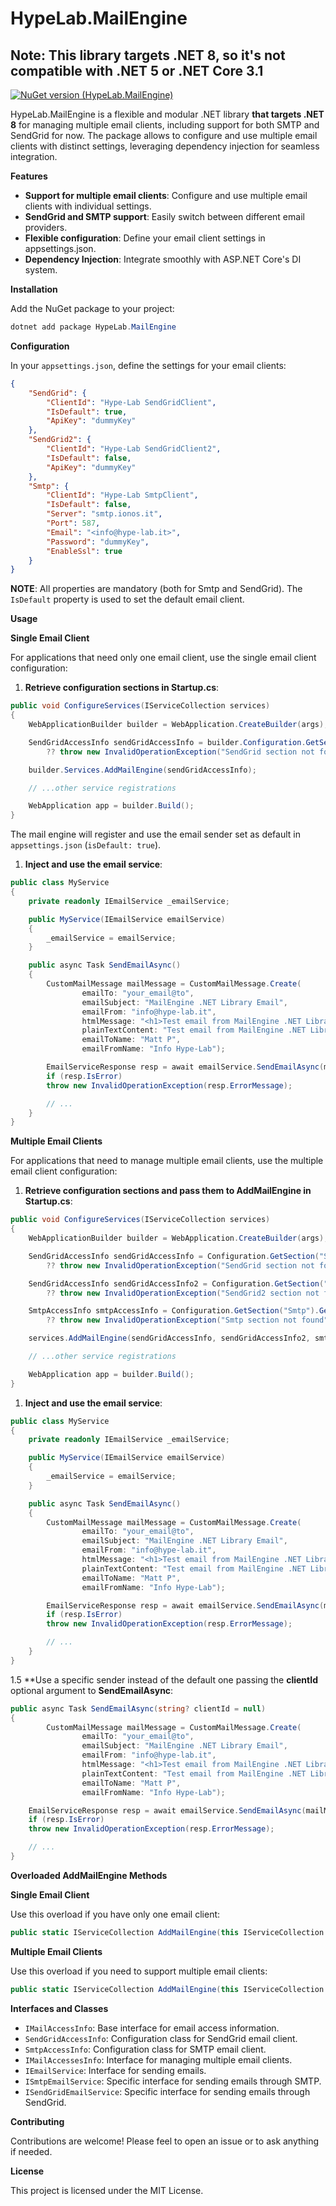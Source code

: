 # HypeLab.MailEngine
## Note: This library targets .NET 8, so it's not compatible with .NET 5 or .NET Core 3.1

[![NuGet version (HypeLab.MailEngine)](https://img.shields.io/nuget/v/HypeLab.MailEngine.svg?style=flat-square)](https://www.nuget.org/packages/HypeLab.MailEngine/)

HypeLab.MailEngine is a flexible and modular .NET library **that targets .NET 8** for managing multiple email clients, including support for both SMTP and SendGrid for now.
The package allows to configure and use multiple email clients with distinct settings, leveraging dependency injection for seamless integration.

**Features**

- **Support for multiple email clients**: Configure and use multiple email clients with individual settings.
- **SendGrid and SMTP support**: Easily switch between different email providers.
- **Flexible configuration**: Define your email client settings in appsettings.json.
- **Dependency Injection**: Integrate smoothly with ASP.NET Core's DI system.

**Installation**

Add the NuGet package to your project:

```powershell
dotnet add package HypeLab.MailEngine
```

**Configuration**

In your `appsettings.json`, define the settings for your email clients:

```json
{
	"SendGrid": {
		"ClientId": "Hype-Lab SendGridClient",
		"IsDefault": true,
		"ApiKey": "dummyKey"
	},
	"SendGrid2": {
		"ClientId": "Hype-Lab SendGridClient2",
		"IsDefault": false,
		"ApiKey": "dummyKey"
	},
	"Smtp": {
		"ClientId": "Hype-Lab SmtpClient",
		"IsDefault": false,
		"Server": "smtp.ionos.it",
		"Port": 587,
		"Email": "<info@hype-lab.it>",
		"Password": "dummyKey",
		"EnableSsl": true
	}
}
```
**NOTE**: All properties are mandatory (both for Smtp and SendGrid). The `IsDefault` property is used to set the default email client.

**Usage**

**Single Email Client**

For applications that need only one email client, use the single email client configuration:

1. **Retrieve configuration sections in Startup.cs**:

```csharp
public void ConfigureServices(IServiceCollection services)
{
	WebApplicationBuilder builder = WebApplication.CreateBuilder(args);

	SendGridAccessInfo sendGridAccessInfo = builder.Configuration.GetSection("SendGrid").Get<SendGridAccessInfo>;()
		?? throw new InvalidOperationException("SendGrid section not found");

	builder.Services.AddMailEngine(sendGridAccessInfo);

	// ...other service registrations

	WebApplication app = builder.Build();
}
```
The mail engine will register and use the email sender set as default in `appsettings.json` (`isDefault: true`).

1. **Inject and use the email service**:

```csharp
public class MyService
{
	private readonly IEmailService _emailService;

	public MyService(IEmailService emailService)
	{
		_emailService = emailService;
	}

	public async Task SendEmailAsync()
	{
		CustomMailMessage mailMessage = CustomMailMessage.Create(
				emailTo: "your_email@to",
				emailSubject: "MailEngine .NET Library Email",
				emailFrom: "info@hype-lab.it",
				htmlMessage: "<h1>Test email from MailEngine .NET Library</h1>",
				plainTextContent: "Test email from MailEngine .NET Library",
				emailToName: "Matt P",
				emailFromName: "Info Hype-Lab");

        EmailServiceResponse resp = await emailService.SendEmailAsync(mailMessage);
        if (resp.IsError)
		throw new InvalidOperationException(resp.ErrorMessage);

		// ...
	}
}
```

**Multiple Email Clients**

For applications that need to manage multiple email clients, use the multiple email client configuration:

1. **Retrieve configuration sections and pass them to AddMailEngine in Startup.cs**:

```csharp
public void ConfigureServices(IServiceCollection services)
{
	WebApplicationBuilder builder = WebApplication.CreateBuilder(args);

	SendGridAccessInfo sendGridAccessInfo = Configuration.GetSection("SendGrid").Get<SendGridAccessInfo>()
		?? throw new InvalidOperationException("SendGrid section not found");

	SendGridAccessInfo sendGridAccessInfo2 = Configuration.GetSection("SendGrid2").Get<SendGridAccessInfo>()
		?? throw new InvalidOperationException("SendGrid2 section not found");

	SmtpAccessInfo smtpAccessInfo = Configuration.GetSection("Smtp").Get<SmtpAccessInfo>()
		?? throw new InvalidOperationException("Smtp section not found");

	services.AddMailEngine(sendGridAccessInfo, sendGridAccessInfo2, smtpAccessInfo);

	// ...other service registrations

	WebApplication app = builder.Build();
}
```

1. **Inject and use the email service**:

```csharp
public class MyService
{
	private readonly IEmailService _emailService;

	public MyService(IEmailService emailService)
	{
		_emailService = emailService;
	}

	public async Task SendEmailAsync()
	{
		CustomMailMessage mailMessage = CustomMailMessage.Create(
				emailTo: "your_email@to",
				emailSubject: "MailEngine .NET Library Email",
				emailFrom: "info@hype-lab.it",
				htmlMessage: "<h1>Test email from MailEngine .NET Library</h1>",
				plainTextContent: "Test email from MailEngine .NET Library",
				emailToName: "Matt P",
				emailFromName: "Info Hype-Lab");

        EmailServiceResponse resp = await emailService.SendEmailAsync(mailMessage);
        if (resp.IsError)
		throw new InvalidOperationException(resp.ErrorMessage);

		// ...
	}
}
```

1.5 **Use a specific sender instead of the default one passing the **clientId** optional argument to **SendEmailAsync**:
```csharp
public async Task SendEmailAsync(string? clientId = null)
{
		CustomMailMessage mailMessage = CustomMailMessage.Create(
				emailTo: "your_email@to",
				emailSubject: "MailEngine .NET Library Email",
				emailFrom: "info@hype-lab.it",
				htmlMessage: "<h1>Test email from MailEngine .NET Library</h1>",
				plainTextContent: "Test email from MailEngine .NET Library",
				emailToName: "Matt P",
				emailFromName: "Info Hype-Lab");

    EmailServiceResponse resp = await emailService.SendEmailAsync(mailMessage, clientId);
    if (resp.IsError)
	throw new InvalidOperationException(resp.ErrorMessage);

	// ...
}
```

**Overloaded AddMailEngine Methods**

**Single Email Client**

Use this overload if you have only one email client:
```csharp
public static IServiceCollection AddMailEngine(this IServiceCollection services, IMailAccessInfo mailAccessInfo)
```

**Multiple Email Clients**

Use this overload if you need to support multiple email clients:
```csharp
public static IServiceCollection AddMailEngine(this IServiceCollection services, params IMailAccessInfo[] mailAccessInfoParams)
```

**Interfaces and Classes**

- `IMailAccessInfo`: Base interface for email access information.
- `SendGridAccessInfo`: Configuration class for SendGrid email client.
- `SmtpAccessInfo`: Configuration class for SMTP email client.
- `IMailAccessesInfo`: Interface for managing multiple email clients.
- `IEmailService`: Interface for sending emails.
- `ISmtpEmailService`: Specific interface for sending emails through SMTP.
- `ISendGridEmailService`: Specific interface for sending emails through SendGrid.

**Contributing**

Contributions are welcome! Please feel to open an issue or to ask anything if needed.

**License**

This project is licensed under the MIT License.